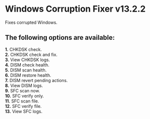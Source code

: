 # Windows Corruption Fixer v13.2.2
Fixes corrupted Windows.

## The following options are available:
**1.** CHKDSK check.  
**2.** CHKDSK check and fix.  
**3.** View CHKDSK logs.  
**4.** DISM check health.  
**5.** DISM scan health.  
**6.** DISM restore health.  
**7.** DISM revert pending actions.  
**8.** View DISM logs.  
**9.** SFC scan now.  
**10.** SFC verify only.  
**11.** SFC scan file.  
**12.** SFC verify file.  
**13.** View SFC logs.
